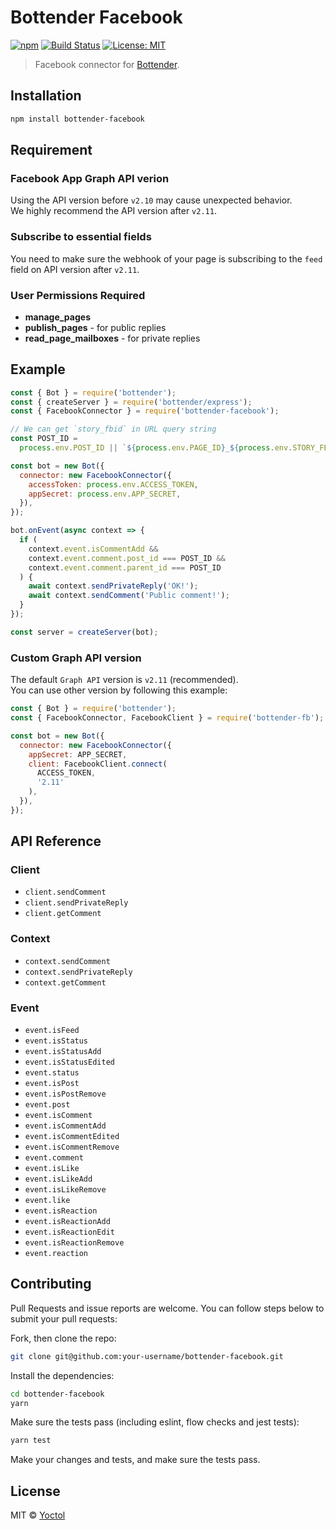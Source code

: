 # Bottender Facebook

[![npm](https://img.shields.io/npm/v/bottender-facebook.svg?style=flat-square)](https://www.npmjs.com/package/bottender-facebook)
[![Build Status](https://travis-ci.org/bottenderjs/bottender-facebook.svg?branch=master)](https://travis-ci.org/bottenderjs/bottender-facebook)
[![License: MIT](https://img.shields.io/badge/License-MIT-yellow.svg)](https://opensource.org/licenses/MIT)

> Facebook connector for [Bottender](https://github.com/Yoctol/bottender).

## Installation

```sh
npm install bottender-facebook
```

## Requirement

### Facebook App Graph API verion

Using the API version before `v2.10` may cause unexpected behavior.\
We highly recommend the API version after `v2.11`.

### Subscribe to essential fields

You need to make sure the webhook of your page is subscribing to the `feed` field on API version after `v2.11`.

### User Permissions Required

- **manage_pages**
- **publish_pages** - for public replies
- **read_page_mailboxes** - for private replies

## Example

```js
const { Bot } = require('bottender');
const { createServer } = require('bottender/express');
const { FacebookConnector } = require('bottender-facebook');

// We can get `story_fbid` in URL query string
const POST_ID =
  process.env.POST_ID || `${process.env.PAGE_ID}_${process.env.STORY_FBID}`;

const bot = new Bot({
  connector: new FacebookConnector({
    accessToken: process.env.ACCESS_TOKEN,
    appSecret: process.env.APP_SECRET,
  }),
});

bot.onEvent(async context => {
  if (
    context.event.isCommentAdd &&
    context.event.comment.post_id === POST_ID &&
    context.event.comment.parent_id === POST_ID
  ) {
    await context.sendPrivateReply('OK!');
    await context.sendComment('Public comment!');
  }
});

const server = createServer(bot);
```

### Custom Graph API version

The default `Graph API` version is `v2.11` (recommended). \
You can use other version by following this example:

```js
const { Bot } = require('bottender');
const { FacebookConnector, FacebookClient } = require('bottender-fb');

const bot = new Bot({
  connector: new FacebookConnector({
    appSecret: APP_SECRET,
    client: FacebookClient.connect(
      ACCESS_TOKEN,
      '2.11'
    ),
  }),
});
```

## API Reference

### Client

- `client.sendComment`
- `client.sendPrivateReply`
- `client.getComment`

### Context

- `context.sendComment`
- `context.sendPrivateReply`
- `context.getComment`

### Event

- `event.isFeed`
- `event.isStatus`
- `event.isStatusAdd`
- `event.isStatusEdited`
- `event.status`
- `event.isPost`
- `event.isPostRemove`
- `event.post`
- `event.isComment`
- `event.isCommentAdd`
- `event.isCommentEdited`
- `event.isCommentRemove`
- `event.comment`
- `event.isLike`
- `event.isLikeAdd`
- `event.isLikeRemove`
- `event.like`
- `event.isReaction`
- `event.isReactionAdd`
- `event.isReactionEdit`
- `event.isReactionRemove`
- `event.reaction`

## Contributing

Pull Requests and issue reports are welcome. You can follow steps below to
submit your pull requests:

Fork, then clone the repo:

```sh
git clone git@github.com:your-username/bottender-facebook.git
```

Install the dependencies:

```sh
cd bottender-facebook
yarn
```

Make sure the tests pass (including eslint, flow checks and jest tests):

```sh
yarn test
```

Make your changes and tests, and make sure the tests pass.

## License

MIT © [Yoctol](https://github.com/bottenderjs/bottender-facebook)
